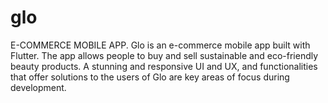 # glo
E-COMMERCE MOBILE APP.
Glo is an e-commerce mobile app built with Flutter. The app allows people to buy and sell sustainable and 
eco-friendly beauty products. A stunning and responsive UI and UX, and functionalities that offer solutions to the users of Glo are key areas of focus during development.
